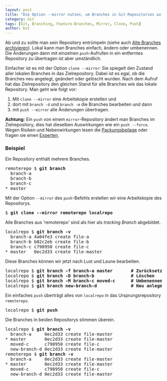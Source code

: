```yaml
---
layout: post
title: "Die Option --mirror nutzen, um Branches in Git-Repositories aufzuräumen."
category: Git
tags: [Git, Branching, Feature-Branches, Mirror, Clone, Push]
author: bst
---
```


Ab und zu sollte man sein Repository entrümpeln
(siehe auch [Alte Branches archivieren](/git/2014/03/31/alte-branches-archivieren.rb/index.html)).
Lokal kann man Branches einfach, ändern oder umbenennen. 
Die Änderungen dann mit einzelnen `push`-Aufrufen in ein entferntes Repository 
zu übertragen ist aber umständlich.

Einfacher ist es mit der Option `clone --mirror`: 
Sie spiegelt den Zustand aller lokalen Branches in das Zielrepository. 
Dabei ist es egal, ob die Branches neu angelegt, geändert oder gelöscht wurden. 
Nach dem Aufruf hat das Zielrepository den gleichen Stand für alle Branches 
wie das lokale Repository. 
Man geht wie folgt vor:

 1. Mit `clone --mirror` eine Arbeitskopie erstellen und
 2. dort mit `branch -d` und `branch -m` die Branches bearbeiten und dann
 3. mit `push --mirror` alle Änderungen übertragen.

**Achtung:** Ein `push` von einem `mirror`-Repository ändert man Branches im Zielrepository,
dies hat dieselben Auswirkungen wie ein `push --force`.
Wegen Risiken und Nebenwirkungen lesen die [Packungsbeilage](/git/2012/04/28/push-mit-force-in-git/)
oder fragen sie einen [Experten](/rene/).

### Beispiel

Ein Repository enthält mehrere Branches.

<pre>
remoterepo $ <b>git branch</b>
  branch-a
  branch-b
  branch-c
* master
</pre>
Mit der Option `--mirror` des `push`-Befehls erstellen wir eine Arbeitskopie
des Repositorys.

<pre>
$ <b>git clone --mirror remoterepo localrepo</b>
</pre>
Alle Branches aus 'remoterepo' sind als hier als *tracking Branch* abgebildet.

<pre>
localrepo $ <b>git branch -v</b>
  branch-a 4a04fe3 create file-a
  branch-b b02c2eb create file-b
  branch-c c798950 create file-c
* master   0ec2d33 create file-master
</pre>
Diese Branches können wir jetzt nach Lust und Laune bearbeiten.

<pre>
localrepo $ <b>git branch -f branch-a master       # Zurücksetzen</b>
localrepo $ <b>git branch -D branch-b              # Löschen</b>
localrepo $ <b>git branch -M branch-c moved-c      # Umbenennen</b>
localrepo $ <b>git branch new-branch-d             # Neu anlegen</b>
</pre>
Ein einfaches `push` überträgt alles 
von `localrepo` in das Ursprungsrepository `remoterepo`.

<pre>
localrepo $ <b>git push</b>
</pre>
Die Branches in beiden Repositorys stimmen überein.

<pre>
localrepo $ <b>git branch -v</b>
  branch-a     0ec2d33 create file-master
* master       0ec2d33 create file-master
  moved-c      c798950 create file-c
  new-branch-d 0ec2d33 create file-master
remoterepo $ <b>git branch -v</b>
  branch-a     0ec2d33 create file-master
* master       0ec2d33 create file-master
  moved-c      c798950 create file-c
  new-branch-d 0ec2d33 create file-master
</pre>
